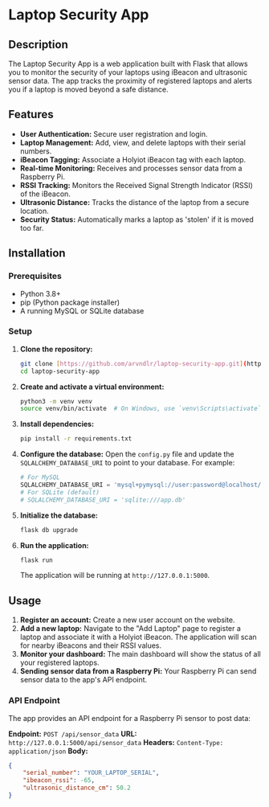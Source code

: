 # Laptop Security App

## Description

The Laptop Security App is a web application built with Flask that allows you to monitor the security of your laptops using iBeacon and ultrasonic sensor data. The app tracks the proximity of registered laptops and alerts you if a laptop is moved beyond a safe distance.

## Features

* **User Authentication:** Secure user registration and login.
* **Laptop Management:** Add, view, and delete laptops with their serial numbers.
* **iBeacon Tagging:** Associate a Holyiot iBeacon tag with each laptop.
* **Real-time Monitoring:** Receives and processes sensor data from a Raspberry Pi.
* **RSSI Tracking:** Monitors the Received Signal Strength Indicator (RSSI) of the iBeacon.
* **Ultrasonic Distance:** Tracks the distance of the laptop from a secure location.
* **Security Status:** Automatically marks a laptop as 'stolen' if it is moved too far.

## Installation

### Prerequisites

* Python 3.8+
* pip (Python package installer)
* A running MySQL or SQLite database

### Setup

1.  **Clone the repository:**
    ```bash
    git clone [https://github.com/arvndlr/laptop-security-app.git](https://github.com/arvndlr/laptop-security-app.git)
    cd laptop-security-app
    ```

2.  **Create and activate a virtual environment:**
    ```bash
    python3 -m venv venv
    source venv/bin/activate  # On Windows, use `venv\Scripts\activate`
    ```

3.  **Install dependencies:**
    ```bash
    pip install -r requirements.txt
    ```

4.  **Configure the database:**
    Open the `config.py` file and update the `SQLALCHEMY_DATABASE_URI` to point to your database. For example:
    ```python
    # For MySQL
    SQLALCHEMY_DATABASE_URI = 'mysql+pymysql://user:password@localhost/db_name'
    # For SQLite (default)
    # SQLALCHEMY_DATABASE_URI = 'sqlite:///app.db'
    ```

5.  **Initialize the database:**
    ```bash
    flask db upgrade
    ```

6.  **Run the application:**
    ```bash
    flask run
    ```
    The application will be running at `http://127.0.0.1:5000`.

## Usage

1.  **Register an account:** Create a new user account on the website.
2.  **Add a new laptop:** Navigate to the "Add Laptop" page to register a laptop and associate it with a Holyiot iBeacon. The application will scan for nearby iBeacons and their RSSI values.
3.  **Monitor your dashboard:** The main dashboard will show the status of all your registered laptops.
4.  **Sending sensor data from a Raspberry Pi:** Your Raspberry Pi can send sensor data to the app's API endpoint.

### API Endpoint

The app provides an API endpoint for a Raspberry Pi sensor to post data:

**Endpoint:** `POST /api/sensor_data`
**URL:** `http://127.0.0.1:5000/api/sensor_data`
**Headers:** `Content-Type: application/json`
**Body:**
```json
{
    "serial_number": "YOUR_LAPTOP_SERIAL",
    "ibeacon_rssi": -65,
    "ultrasonic_distance_cm": 50.2
}